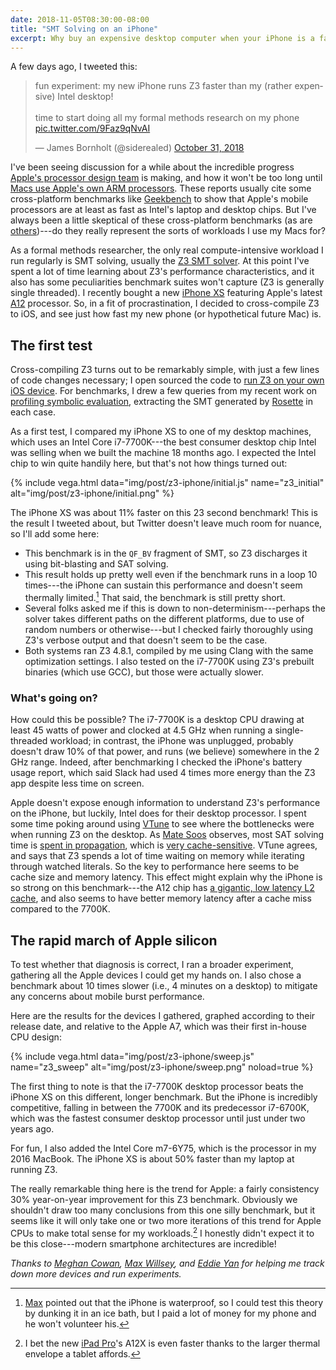 ```yaml
---
date: 2018-11-05T08:30:00-08:00
title: "SMT Solving on an iPhone"
excerpt: Why buy an expensive desktop computer when your iPhone is a faster SMT solver?
---
```


A few days ago, I tweeted this:

<blockquote class="twitter-tweet"><p lang="en" dir="ltr">fun experiment: my new iPhone runs Z3 faster than my (rather expensive) Intel desktop!<br><br>time to start doing all my formal methods research on my phone <a href="https://t.co/9Faz9qNvAI">pic.twitter.com/9Faz9qNvAI</a></p>&mdash; James Bornholt (@siderealed) <a href="https://twitter.com/siderealed/status/1057682481334218752?ref_src=twsrc%5Etfw">October 31, 2018</a></blockquote> <script async src="https://platform.twitter.com/widgets.js" charset="utf-8"></script>

I've been seeing discussion for a while about the incredible progress
[Apple's processor design team][bb1] is making,
and how it won't be too long until [Macs use Apple's own ARM processors][bb2].
These reports usually cite some cross-platform benchmarks
like [Geekbench][] to show that Apple's mobile processors
are at least as fast as Intel's laptop and desktop chips.
But I've always been a little skeptical
of these cross-platform benchmarks
(as are [others][linus])---do they really represent
the sorts of workloads I use my Macs for?

As a formal methods researcher,
the only real compute-intensive workload I run regularly
is SMT solving, usually the [Z3 SMT solver][z3].
At this point I've spent a lot of time
learning about Z3's performance characteristics,
and it also has some peculiarities benchmark suites won't capture
(Z3 is generally single threaded).
I recently bought a new [iPhone XS][]
featuring Apple's latest [A12][] processor.
So, in a fit of procrastination,
I decided to cross-compile Z3 to iOS,
and see just how fast my new phone (or hypothetical future Mac) is.

## The first test

Cross-compiling Z3 turns out to be remarkably simple,
with just a few lines of code changes necessary;
I open sourced the code to [run Z3 on your own iOS device][gh].
For benchmarks, I drew a few queries
from my recent work on [profiling symbolic evaluation][sympro],
extracting the SMT generated by [Rosette][] in each case.

As a first test, I compared my iPhone XS
to one of my desktop machines, which uses an Intel Core i7-7700K---the best
consumer desktop chip Intel was selling when we built the machine 18 months ago.
I expected the Intel chip to win quite handily here,
but that's not how things turned out:

{% include vega.html data="img/post/z3-iphone/initial.js" name="z3_initial" alt="img/post/z3-iphone/initial.png" %}

The iPhone XS was about 11% faster on this 23 second benchmark!
This is the result I tweeted about,
but Twitter doesn't leave much room for nuance,
so I'll add some here:

- This benchmark is in the `QF_BV` fragment of SMT,
  so Z3 discharges it using bit-blasting and SAT solving.
- This result holds up pretty well
  even if the benchmark runs in a loop 10 times---the iPhone
  can sustain this performance and doesn't seem thermally limited.[^water]
  That said, the benchmark is still pretty short.
- Several folks asked me if this is down to non-determinism---perhaps
  the solver takes different paths on the different platforms,
  due to use of random numbers or otherwise---but I checked
  fairly thoroughly using Z3's verbose output and that doesn't seem to be the case.
- Both systems ran Z3 4.8.1, compiled by me using Clang with the same
  optimization settings.
  I also tested on the i7-7700K using Z3's prebuilt binaries (which use GCC),
  but those were actually slower.


### What's going on?

How could this be possible?
The i7-7700K is a desktop CPU drawing at least 45 watts of power
and clocked at 4.5 GHz
when running a single-threaded workload;
in contrast, the iPhone was unplugged, probably doesn't draw 10% of that power,
and runs (we believe) somewhere in the 2 GHz range.
Indeed, after benchmarking I checked the iPhone's battery usage report,
which said Slack had used 4 times more energy than the Z3 app
despite less time on screen.

Apple doesn't expose enough information to understand Z3's performance on the iPhone,
but luckily, Intel does for their desktop processor.
I spent some time poking around using [VTune][]
to see where the bottlenecks were when running Z3 on the desktop.
As [Mate Soos][ms] observes,
most SAT solving time is [spent in propagation][ms1],
which is [very cache-sensitive][ms2].
VTune agrees, and says that Z3 spends a lot of time
waiting on memory
while iterating through watched literals.
So the key to performance here seems to be
cache size and memory latency.
This effect might explain why the iPhone is so strong on this benchmark---the A12 chip
has [a gigantic, low latency L2 cache][anand],
and also seems to have better memory latency after a cache miss compared to the 7700K.


## The rapid march of Apple silicon

To test whether that diagnosis is correct,
I ran a broader experiment,
gathering all the Apple devices I could get my hands on.
I also chose a benchmark about 10 times slower (i.e., 4 minutes on a desktop)
to mitigate any concerns about mobile burst performance.

Here are the results for the devices I gathered,
graphed according to their release date,
and relative to the Apple A7,
which was their first in-house CPU design:

{% include vega.html data="img/post/z3-iphone/sweep.js" name="z3_sweep" alt="img/post/z3-iphone/sweep.png" noload=true %}

The first thing to note is that the i7-7700K desktop processor
beats the iPhone XS on this different, longer benchmark.
But the iPhone is incredibly competitive, falling in between
the 7700K and its predecessor i7-6700K,
which was the fastest consumer desktop processor until just under two years ago.

For fun, I also added the Intel Core m7-6Y75,
which is the processor in my 2016 MacBook.
The iPhone XS is about 50% faster than my laptop at running Z3.

The really remarkable thing here is the trend for Apple: a fairly
consistency 30% year-on-year improvement for this Z3 benchmark.
Obviously we shouldn't draw too many conclusions from this one silly benchmark,
but it seems like it will only take one or two more iterations of this trend
for Apple CPUs to make total sense for my workloads.[^ipad]
I honestly didn't expect it to be this close---modern smartphone architectures
are incredible!

*Thanks to [Meghan Cowan][], [Max Willsey][], and [Eddie Yan][] for helping me track down more devices and run experiments.*

[^water]: [Max](https://mwillsey.com) pointed out that the iPhone is waterproof, so I could test this theory by dunking it in an ice bath, but I paid a lot of money for my phone and he won't volunteer his.
[^ipad]: I bet the new [iPad Pro](https://www.apple.com/ipad-pro/)'s A12X is even faster thanks to the larger thermal envelope a tablet affords.

[bb1]: https://www.bloomberg.com/graphics/2018-apple-custom-chips/
[bb2]: https://www.bloomberg.com/news/articles/2018-04-02/apple-is-said-to-plan-move-from-intel-to-own-mac-chips-from-2020/
[geekbench]: https://www.geekbench.com/
[linus]: https://www.realworldtech.com/forum/?threadid=136526&curpostid=136666
[z3]: https://github.com/z3prover/z3
[iPhone XS]: https://www.apple.com/iphone-xs/
[A12]: https://en.wikipedia.org/wiki/Apple_A12
[gh]: https://github.com/jamesbornholt/z3-ios
[sympro]: https://unsat.cs.washington.edu/projects/sympro
[rosette]: https://emina.github.io/rosette
[vtune]: https://software.intel.com/en-us/vtune
[ms]: https://www.msoos.org/
[ms1]: https://www.msoos.org/2010/07/propagating-faster/
[ms2]: https://www.msoos.org/2010/04/optimisations/
[anand]: https://www.anandtech.com/show/13392/the-iphone-xs-xs-max-review-unveiling-the-silicon-secrets/3
[Meghan Cowan]: https://cowanmeg.github.io/
[Max Willsey]: https://mwillsey.com/
[Eddie Yan]: https://homes.cs.washington.edu/~eqy/